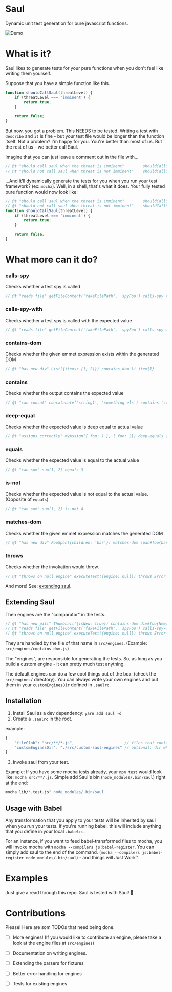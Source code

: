 Saul
====
Dynamic unit test generation for pure javascript functions. 

![Demo](https://s3.amazonaws.com/nadeesha-misc/saul+demo+gif.gif)

# What is it?

Saul likes to generate tests for your pure functions when you don't feel like writing them yourself.

Suppose that you have a simple function like this.

```js
function shouldCallSaul(threatLevel) {
    if (threatLevel === 'imminent') {
        return true;
    }

    return false;
}
```

But now, you got a problem. This NEEDS to be tested. Writing a test with `describe` and `it` is fine - but your test file would be longer than the function itself. Not a problem? I'm happy for you. You're better than most of us. But the rest of us - we better call Saul.

Imagine that you can just leave a comment out in the file with...

```js
// @t "should call saul when the threat is imminent"        shouldCallSaul('imminent') equals true
// @t "should not call saul when threat is not imminent"    shouldCallSaul('nodanger') equals false
```

...And it'll dynamically generate the tests for you when you run your test framework? (ex: `mocha`). Well, in a shell, that's what it does. Your fully tested pure function would now look like:

```js
// @t "should call saul when the threat is imminent"        shouldCallSaul('imminent') equals true
// @t "should not call saul when threat is not imminent"    shouldCallSaul('nodanger') equals false
function shouldCallSaul(threatLevel) {
    if (threatLevel === 'imminent') {
        return true;
    }

    return false;
}
```

# What more can it do?

### calls-spy
Checks whether a test spy is called 
```js
// @t "reads file" getFileContent('fakeFilePath', 'spyFoo') calls-spy true
```

### calls-spy-with
Checks whether a test spy is called with the expected value
```js
// @t "reads file" getFileContent('fakeFilePath', 'spyFoo') calls-spy-with fakeFilePath
```

### contains-dom
Checks whether the given emmet expression exists within the generated DOM
```js
// @t "has new div" List({items: [1, 2]}) contains-dom li.item{1}
```

### contains
Checks whether the output contains the expected value
```js
// @t "can concat" concatanate('string1', 'something els') contains 'string1'
```

### deep-equal
Checks whether the expected value is deep equal to actual value
```js
// @t "assigns correctly" myAssign({ foo: 1 }, { foo: 2}) deep-equals { foo: 2 }
```

### equals
Checks whether the expected value is equal to the actual value
```js
// @t "can sum" sum(1, 2) equals 3
```

### is-not
Checks whether the expected value is not equal to the actual value. (Opposite of `equals`)
```js
// @t "can sum" sum(1, 2) is-not 4
```

### matches-dom
Checks whether the given emmet expression matches the generated DOM
```js
// @t "has new div" FooSpan({children: 'bar'}) matches-dom span#foo{bar}
```

### throws
Checks whether the invokation would throw.
```js
// @t "throws on null engine" executeTest({engine: null}) throws Error
```

And more! See: [extending saul](#extending).

## Extending Saul <a name="extending"></a>

Then engines are the "comparator" in the tests.

```js
// @t "has new pill" Thumbnail({isNew: true}) contains-dom div#foo{New}                   ===> contains-dom
// @t "reads file" getFileContent('fakeFilePath', 'spyFoo') calls-spy-with fakeFilePath   ===> calls-spy-with
// @t "throws on null engine" executeTest({engine: null}) throws Error                    ===> throws
```

They are handled by the file of that name in `src/engines`. (Example: `src/engines/contains-dom.js`)

The "engines", are responsible for generating the tests. So, as long as you build a custom engine - it can pretty much test anything. 

The default engines can do a few cool things out of the box. (check the `src/engines/` directory). You can always write your own engines and put them in your `customEnginesDir` defined in `.saulrc`.

## Installation

1. Install Saul as a dev dependency: `yarn add saul -d`
2. Create a `.saulrc` in the root.

example:
```js
{
    "fileGlob": "src/**/*.js",                      // files that contain the saul comments
    "customEnginesDir": "./src/custom-saul-engines" // optional: dir where you will put custom engine .js files
}
```

3. Invoke saul from your test. 

Example: If you have some mocha tests already, your `npm test` would look like: `mocha src/**/.js`. Simple add Saul's bin (`node_modules/.bin/saul`) right at the end:

```sh
mocha lib/*.test.js" node_modules/.bin/saul
```

## Usage with Babel

Any transformation that you apply to your tests will be inherited by saul when you run your tests. If you're running babel, this will include anything that you define in your local `.babelrc`.

For an instance, if you want to feed babel-transformed files to mocha, you will invoke mocha with `mocha --compilers js:babel-register`. You can simply add saul to the end of the command. (`mocha --compilers js:babel-register node_modules/.bin/saul`) - and things will Just Work™.

# Examples

Just give a read through this repo. Saul is tested with Saul! :rocket:

# Contributions

Please! Here are som TODOs that need being done.

- [ ] More engines! (If you would like to contribute an engine, please take a look at the engine files at `src/engines`)
- [ ] Documentation on writing engines.
- [ ] Extending the parsers for fixtures
- [ ] Better error handling for engines
- [ ] Tests for existing engines

